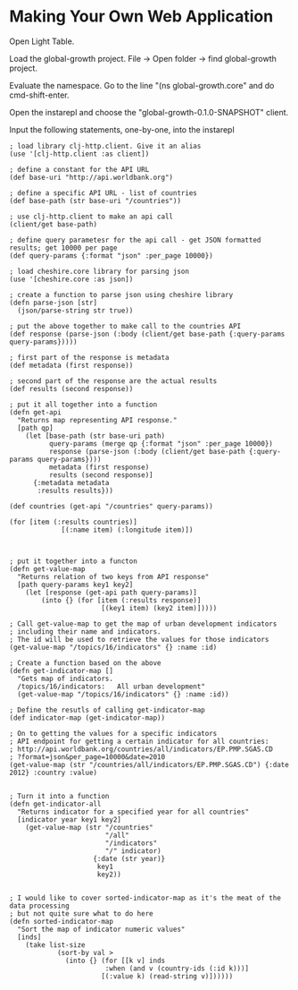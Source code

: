 Making Your Own Web Application
===============================

Open Light Table.

Load the global-growth project. File -> Open folder -> find global-growth project.

Evaluate the namespace. Go to the line "(ns global-growth.core" and do cmd-shift-enter.

Open the instarepl and choose the "global-growth-0.1.0-SNAPSHOT" client.

Input the following statements, one-by-one, into the instarepl

    ; load library clj-http.client. Give it an alias
    (use '[clj-http.client :as client])

    ; define a constant for the API URL
    (def base-uri "http://api.worldbank.org")

    ; define a specific API URL - list of countries
    (def base-path (str base-uri "/countries"))
  
    ; use clj-http.client to make an api call
    (client/get base-path)

    ; define query parametesr for the api call - get JSON formatted results; get 10000 per page
    (def query-params {:format "json" :per_page 10000})

    ; load cheshire.core library for parsing json
    (use '[cheshire.core :as json])

    ; create a function to parse json using cheshire library
    (defn parse-json [str]
      (json/parse-string str true))

    ; put the above together to make call to the countries API
    (def response (parse-json (:body (client/get base-path {:query-params query-params}))))

    ; first part of the response is metadata
    (def metadata (first response))

    ; second part of the response are the actual results
    (def results (second response))

    ; put it all together into a function
    (defn get-api
      "Returns map representing API response."
      [path qp]
        (let [base-path (str base-uri path)
              query-params (merge qp {:format "json" :per_page 10000})
              response (parse-json (:body (client/get base-path {:query-params query-params})))
              metadata (first response)
              results (second response)]
          {:metadata metadata
           :results results}))

    (def countries (get-api "/countries" query-params))

    (for [item (:results countries)]
                 [(:name item) (:longitude item)])



    ; put it together into a functon
    (defn get-value-map
      "Returns relation of two keys from API response"
      [path query-params key1 key2]
        (let [response (get-api path query-params)]
            (into {} (for [item (:results response)]
                           [(key1 item) (key2 item)]))))

    ; Call get-value-map to get the map of urban development indicators 
    ; including their name and indicators.
    ; The id will be used to retrieve the values for those indicators
    (get-value-map "/topics/16/indicators" {} :name :id)

    ; Create a function based on the above
    (defn get-indicator-map []
      "Gets map of indicators.
      /topics/16/indicators:   All urban development"
      (get-value-map "/topics/16/indicators" {} :name :id))

    ; Define the resutls of calling get-indicator-map
    (def indicator-map (get-indicator-map))

    ; On to getting the values for a specific indicators
    ; API endpoint for getting a certain indicator for all countries:
    ; http://api.worldbank.org/countries/all/indicators/EP.PMP.SGAS.CD
    ; ?format=json&per_page=10000&date=2010
    (get-value-map (str "/countries/all/indicators/EP.PMP.SGAS.CD") {:date 2012} :country :value)


    ; Turn it into a function
    (defn get-indicator-all
      "Returns indicator for a specified year for all countries"
      [indicator year key1 key2]
        (get-value-map (str "/countries"
                            "/all"
                            "/indicators"
                            "/" indicator)
                         {:date (str year)}
                          key1
                          key2))


    ; I would like to cover sorted-indicator-map as it's the meat of the data processing
    ; but not quite sure what to do here
    (defn sorted-indicator-map
      "Sort the map of indicator numeric values"
      [inds]
        (take list-size
                (sort-by val >
                  (into {} (for [[k v] inds
                            :when (and v (country-ids (:id k)))]
                           [(:value k) (read-string v)])))))




